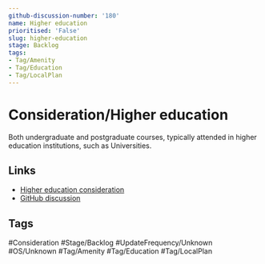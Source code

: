 ```yaml
---
github-discussion-number: '180'
name: Higher education
prioritised: 'False'
slug: higher-education
stage: Backlog
tags:
- Tag/Amenity
- Tag/Education
- Tag/LocalPlan
---
```


# Consideration/Higher education

Both undergraduate and postgraduate courses, typically attended in higher education institutions, such as Universities.

## Links

* [Higher education consideration](https://design.planning.data.gov.uk/planning-consideration/higher-education)
* [GitHub discussion](https://github.com/digital-land/data-standards-backlog/discussions/180)

## Tags

#Consideration #Stage/Backlog #UpdateFrequency/Unknown #OS/Unknown #Tag/Amenity #Tag/Education #Tag/LocalPlan
